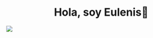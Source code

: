 <div align="center">
<h1 align="center">Hola, soy Eulenis👋</h1>
</div>
<img src="https://i.imgur.com/nuFj8nu.png">


<!--
**EulenisT/EulenisT** is a ✨ _special_ ✨ repository because its `README.md` (this file) appears on your GitHub profile.

Here are some ideas to get you started:

- 🔭 I’m currently working on ...
- 🌱 I’m currently learning ...
- 👯 I’m looking to collaborate on ...
- 🤔 I’m looking for help with ...
- 💬 Ask me about ...
- 📫 How to reach me: ...
- 😄 Pronouns: ...
- ⚡ Fun fact: ...
-->
